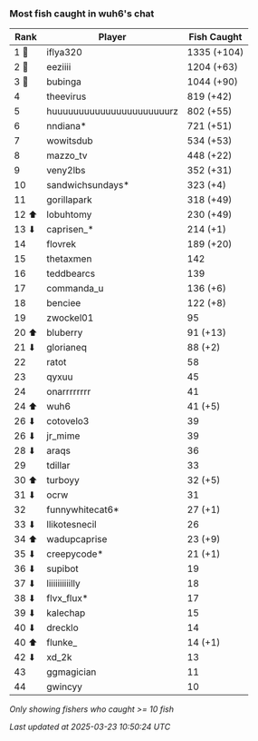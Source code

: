 ### Most fish caught in wuh6's chat
| Rank | Player | Fish Caught |
|------|--------|-----------|
| 1 🥇  | iflya320  | 1335 (+104) |
| 2 🥈  | eeziiii  | 1204 (+63) |
| 3 🥉  | bubinga  | 1044 (+90) |
| 4  | theevirus  | 819 (+42) |
| 5  | huuuuuuuuuuuuuuuuuuuuuurz  | 802 (+55) |
| 6  | nndiana*  | 721 (+51) |
| 7  | wowitsdub  | 534 (+53) |
| 8  | mazzo_tv  | 448 (+22) |
| 9  | veny2lbs  | 352 (+31) |
| 10  | sandwichsundays*  | 323 (+4) |
| 11  | gorillapark  | 318 (+49) |
| 12 ⬆ | lobuhtomy  | 230 (+49) |
| 13 ⬇ | caprisen_*  | 214 (+1) |
| 14  | flovrek  | 189 (+20) |
| 15  | thetaxmen  | 142 |
| 16  | teddbearcs  | 139 |
| 17  | commanda_u  | 136 (+6) |
| 18  | benciee  | 122 (+8) |
| 19  | zwockel01  | 95 |
| 20 ⬆ | bluberry  | 91 (+13) |
| 21 ⬇ | glorianeq  | 88 (+2) |
| 22  | ratot  | 58 |
| 23  | qyxuu  | 45 |
| 24  | onarrrrrrrr  | 41 |
| 24 ⬆ | wuh6  | 41 (+5) |
| 26 ⬇ | cotovelo3  | 39 |
| 26 ⬇ | jr_mime  | 39 |
| 28 ⬇ | araqs  | 36 |
| 29  | tdillar  | 33 |
| 30 ⬆ | turboyy  | 32 (+5) |
| 31 ⬇ | ocrw  | 31 |
| 32  | funnywhitecat6*  | 27 (+1) |
| 33 ⬇ | llikotesnecil  | 26 |
| 34 ⬆ | wadupcaprise  | 23 (+9) |
| 35 ⬇ | creepycode*  | 21 (+1) |
| 36 ⬇ | supibot  | 19 |
| 37 ⬇ | liiiiiiiiiilly  | 18 |
| 38 ⬇ | flvx_flux*  | 17 |
| 39 ⬇ | kalechap  | 15 |
| 40 ⬇ | drecklo  | 14 |
| 40 ⬆ | flunke_  | 14 (+1) |
| 42 ⬇ | xd_2k  | 13 |
| 43  | ggmagician  | 11 |
| 44  | gwincyy  | 10 |

_Only showing fishers who caught >= 10 fish_

_Last updated at 2025-03-23 10:50:24 UTC_